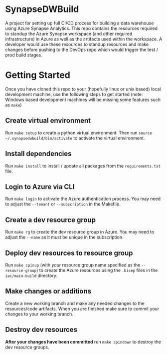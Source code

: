 # SynapseDWBuild
A project for setting up full CI/CD process for building a data warehouse using Azure Synapse Analytics. This repo contains the resources required to standup the Azure Synapse workspace (and other required infrastructure) in Azure as well as the artifacts used within the workspace. A developer would use these resources to standup resources and make changes before pushing to the DevOps repo which would trigger the test / prod build stages.
# Getting Started
Once you have cloned this repo to your (hopefully linux or unix based) local development machine, use the following steps to get started (note: Windows based development machines will be missing some features such as `make`)

## Create virtual environment
Run `make setup` to create a python virtual environment. Then run `source ~/.synapsedwbuild/bin/activate` to activate the virtual environment.

## Install dependencies
Run `make install` to install / update all packages from the `requirements.txt` file.

## Login to Azure via CLI
Run `make login` to activate the Azure authentication process. You may need to adjust the `--tenant` or `--subscription` in the Makefile.

## Create a dev resource group
Run `make rg` to create the dev resource group in Azure. You may need to adjust the `--name` as it must be unique in the subscription.

## Deploy dev resources to resource group
Run `make spinup` (with *your* resource group name specified as the `--resource-group`) to create the Azure resources using the `.bicep` files in the `iac/main-build` directory.

## Make changes or additions
Create a new working branch and make any needed changes to the resources/code artifacts. When you are finished make sure to commit your changes to your working branch.

## Destroy dev resources
**After your changes have been committed** run `make spindown` to destroy the dev resource groups.
